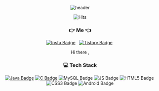 <div align=center>
  
![header](https://capsule-render.vercel.app/api?type=waving&color=CBCBCB&height=300&section=header&text=Jeonminyooa&fontSize=90&animation=fadeIn)

 ![Hits](https://hits.seeyoufarm.com/api/count/incr/badge.svg?url=https%3A%2F%2Fgithub.com%2FJeongminyooa%2Fhit-counter&count_bg=%23CBC5C5&title_bg=%23000000&icon=github.svg&icon_color=%23CBC5C5&title=today+%2F+total&edge_flat=true)
  
### 👉 **Me** 👈 
[![Insta Badge](https://img.shields.io/badge/Instagram-E4405F?style=flat&logo=Instagram&logoColor=white)](https://www.instagram.com/yooa_dev/) &nbsp; [![Tistory Badge](https://img.shields.io/badge/Tistory-000000?style=flat)](https://jeongminyooa.tistory.com/)&nbsp;
  
Hi there , 
### :computer: **Tech Stack** 
[![Java Badge](https://img.shields.io/badge/Java-007396?style=flat-square&logo=Java&logoColor=white)](https://github.com/Jeongminyooa/Algorithm_Java)&nbsp;[![C Badge](https://img.shields.io/badge/C-A8B9CC?style=flat-square&logo=C&logoColor=white)](https://github.com/Jeongminyooa/Algorithm_C)&nbsp;![MySQL Badge](https://img.shields.io/badge/MySQL-4479A1?style=flat-square&logo=MySQL&logoColor=white)&nbsp;![JS Badge](https://img.shields.io/badge/Java%20Script-F7DF1E?style=flat-square&logo=JavaScript&logoColor=black)&nbsp;![HTML5 Badge](https://img.shields.io/badge/HTML5-E34F26?style=flat-square&logo=HTML5&logoColor=white)&nbsp;![CSS3 Badge](https://img.shields.io/badge/CSS3-1572B6?style=flat-square&logo=CSS3&logoColor=white)&nbsp;![Android Badge](https://img.shields.io/badge/Android-3DDC84?style=flat-square&logo=Android&logoColor=white)

<!-- 프로젝트 경험 후 넣도록 하자
![jm's GitHub stats](https://github-readme-stats.vercel.app/api?username=Jeongminyooa&bg_color=red,orange,yellow) -->
</div>
